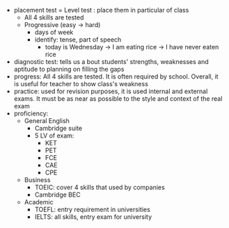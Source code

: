 - placement test = Level test : place them in particular of class
	- All 4 skills are tested
	- Progressive (easy -> hard)
		- days of week
		- identify: tense, part of speech
			- today is Wednesday -> I am eating rice -> I have never eaten rice
- diagnostic test: tells us a bout students' strengths, weaknesses and aptitude to planning on filling the gaps
- progress: All 4 skills are tested. It is often required by school. Overall, it is useful for teacher to show class's weakness
- practice: used for revision purposes, it is used internal and external exams. It must be as near as possible to the style and context of the real exam
- proficiency: 
	- General English
		- Cambridge suite
		- 5 LV of exam:
			- KET
			- PET
			- FCE
			- CAE
			- CPE 
	- Business
		- TOEIC: cover 4 skills that used by companies
		- Cambridge BEC
	- Academic
		- TOEFL: entry requirement in universities
		- IELTS: all skills, entry exam for university